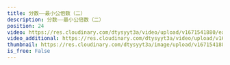 ```yaml
---
title: 分数——最小公倍数（二）
description: 分数——最小公倍数（二）
position: 24
video: https://res.cloudinary.com/dtysyyt3a/video/upload/v1671541880/easymath/5年级下/04单元分数的意义和性质/ktawvhbgwmw9i5bzdbvj.mp4
video_additional: https://res.cloudinary.com/dtysyyt3a/video/upload/v1671542003/easymath/5年级下/04单元分数的意义和性质/每课一题的解答视频/heovsytzz6hoat00plod.mp4
thumbnail: https://res.cloudinary.com/dtysyyt3a/image/upload/v1671541882/easymath/5年级下/04单元分数的意义和性质/vjia2nj9vy4casedadli.png
is_free: False
---
```

